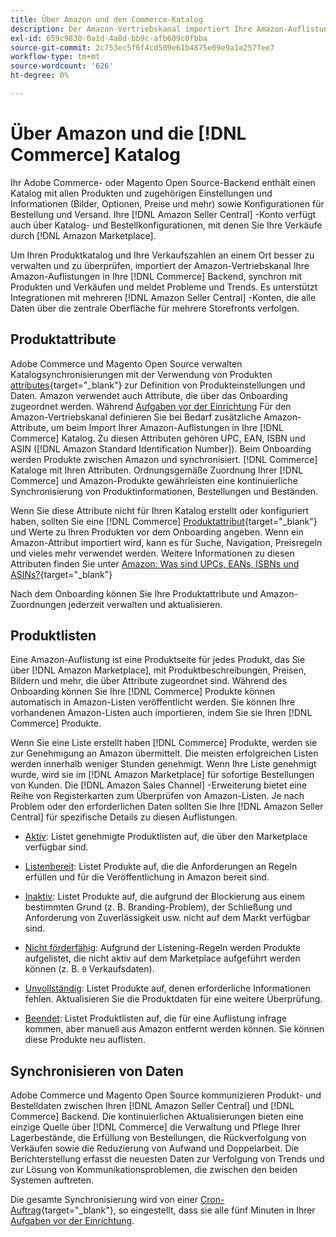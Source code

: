 ```yaml
---
title: Über Amazon und den Commerce-Katalog
description: Der Amazon-Vertriebskanal importiert Ihre Amazon-Auflistungen in Ihr Commerce-Backend und synchronisiert sie kontinuierlich mit Produkten und Verkäufen.
exl-id: 659c9830-0a1d-4a0d-bb9c-afb609c0fbba
source-git-commit: 2c753ec5f6f4cd509e61b4875e09e9a1a2577ee7
workflow-type: tm+mt
source-wordcount: '626'
ht-degree: 0%

---
```


# Über Amazon und die [!DNL Commerce] Katalog

Ihr Adobe Commerce- oder Magento Open Source-Backend enthält einen Katalog mit allen Produkten und zugehörigen Einstellungen und Informationen (Bilder, Optionen, Preise und mehr) sowie Konfigurationen für Bestellung und Versand. Ihre [!DNL Amazon Seller Central] -Konto verfügt auch über Katalog- und Bestellkonfigurationen, mit denen Sie Ihre Verkäufe durch [!DNL Amazon Marketplace].

Um Ihren Produktkatalog und Ihre Verkaufszahlen an einem Ort besser zu verwalten und zu überprüfen, importiert der Amazon-Vertriebskanal Ihre Amazon-Auflistungen in Ihre [!DNL Commerce] Backend, synchron mit Produkten und Verkäufen und meldet Probleme und Trends. Es unterstützt Integrationen mit mehreren [!DNL Amazon Seller Central] -Konten, die alle Daten über die zentrale Oberfläche für mehrere Storefronts verfolgen.

## Produktattribute

Adobe Commerce und Magento Open Source verwalten Katalogsynchronisierungen mit der Verwendung von Produkten [attributes](https://docs.magento.com/user-guide/catalog/product-attributes.html){target=&quot;_blank&quot;} zur Definition von Produkteinstellungen und Daten. Amazon verwendet auch Attribute, die über das Onboarding zugeordnet werden. Während [Aufgaben vor der Einrichtung](./amazon-pre-setup-tasks.md) Für den Amazon-Vertriebskanal definieren Sie bei Bedarf zusätzliche Amazon-Attribute, um beim Import Ihrer Amazon-Auflistungen in Ihre [!DNL Commerce] Katalog. Zu diesen Attributen gehören UPC, EAN, ISBN und ASIN ([!DNL Amazon Standard Identification Number]). Beim Onboarding werden Produkte zwischen Amazon und synchronisiert. [!DNL Commerce] Kataloge mit Ihren Attributen. Ordnungsgemäße Zuordnung Ihrer [!DNL Commerce] und Amazon-Produkte gewährleisten eine kontinuierliche Synchronisierung von Produktinformationen, Bestellungen und Beständen.

Wenn Sie diese Attribute nicht für Ihren Katalog erstellt oder konfiguriert haben, sollten Sie eine [!DNL Commerce] [Produktattribut](https://docs.magento.com/user-guide/catalog/product-attributes.html){target=&quot;_blank&quot;} und Werte zu Ihren Produkten vor dem Onboarding angeben. Wenn ein Amazon-Attribut importiert wird, kann es für Suche, Navigation, Preisregeln und vieles mehr verwendet werden. Weitere Informationen zu diesen Attributen finden Sie unter [Amazon: Was sind UPCs, EANs, ISBNs und ASINs?](https://www.amazon.com/gp/seller/asin-upc-isbn-info.html){target=&quot;_blank&quot;}

Nach dem Onboarding können Sie Ihre Produktattribute und Amazon-Zuordnungen jederzeit verwalten und aktualisieren.

## Produktlisten

Eine Amazon-Auflistung ist eine Produktseite für jedes Produkt, das Sie über [!DNL Amazon Marketplace], mit Produktbeschreibungen, Preisen, Bildern und mehr, die über Attribute zugeordnet sind. Während des Onboarding können Sie Ihre [!DNL Commerce] Produkte können automatisch in Amazon-Listen veröffentlicht werden. Sie können Ihre vorhandenen Amazon-Listen auch importieren, indem Sie sie Ihren [!DNL Commerce] Produkte.

Wenn Sie eine Liste erstellt haben [!DNL Commerce] Produkte, werden sie zur Genehmigung an Amazon übermittelt. Die meisten erfolgreichen Listen werden innerhalb weniger Stunden genehmigt. Wenn Ihre Liste genehmigt wurde, wird sie im [!DNL Amazon Marketplace] für sofortige Bestellungen von Kunden. Die [!DNL Amazon Sales Channel] -Erweiterung bietet eine Reihe von Registerkarten zum Überprüfen von Amazon-Listen. Je nach Problem oder den erforderlichen Daten sollten Sie Ihre [!DNL Amazon Seller Central] für spezifische Details zu diesen Auflistungen.

- [Aktiv](./active-listings.md): Listet genehmigte Produktlisten auf, die über den Marketplace verfügbar sind.

- [Listenbereit](./ready-to-list.md): Listet Produkte auf, die die Anforderungen an Regeln erfüllen und für die Veröffentlichung in Amazon bereit sind.

- [Inaktiv](./inactive-listings.md): Listet Produkte auf, die aufgrund der Blockierung aus einem bestimmten Grund (z. B. Branding-Problem), der Schließung und Anforderung von Zuverlässigkeit usw. nicht auf dem Markt verfügbar sind.

- [Nicht förderfähig](./ineligible-listings.md): Aufgrund der Listening-Regeln werden Produkte aufgelistet, die nicht aktiv auf dem Marketplace aufgeführt werden können (z. B. `0` Verkaufsdaten).

- [Unvollständig](./incomplete-listings.md): Listet Produkte auf, denen erforderliche Informationen fehlen. Aktualisieren Sie die Produktdaten für eine weitere Überprüfung.

- [Beendet](./ended-listings.md): Listet Produktlisten auf, die für eine Auflistung infrage kommen, aber manuell aus Amazon entfernt werden können. Sie können diese Produkte neu auflisten.

## Synchronisieren von Daten

Adobe Commerce und Magento Open Source kommunizieren Produkt- und Bestelldaten zwischen Ihren [!DNL Amazon Seller Central] und [!DNL Commerce] Backend. Die kontinuierlichen Aktualisierungen bieten eine einzige Quelle über [!DNL Commerce] die Verwaltung und Pflege Ihrer Lagerbestände, die Erfüllung von Bestellungen, die Rückverfolgung von Verkäufen sowie die Reduzierung von Aufwand und Doppelarbeit. Die Berichterstellung erfasst die neuesten Daten zur Verfolgung von Trends und zur Lösung von Kommunikationsproblemen, die zwischen den beiden Systemen auftreten.

Die gesamte Synchronisierung wird von einer [Cron-Auftrag](https://docs.magento.com/user-guide/system/cron.html){target=&quot;_blank&quot;}, so eingestellt, dass sie alle fünf Minuten in Ihrer [Aufgaben vor der Einrichtung](./amazon-pre-setup-tasks.md).

